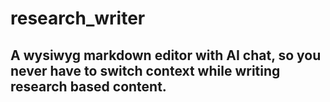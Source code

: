 # research_writer

## A wysiwyg markdown editor with AI chat, so you never have to switch context while writing research based content.
